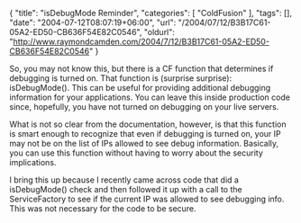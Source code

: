 {
	"title": "isDebugMode Reminder",
	"categories": [
		"ColdFusion"
	],
	"tags": [],
	"date": "2004-07-12T08:07:19+06:00",
	"url": "/2004/07/12/B3B17C61-05A2-ED50-CB636F54E82C0546",
	"oldurl": "http://www.raymondcamden.com/2004/7/12/B3B17C61-05A2-ED50-CB636F54E82C0546"
}

So, you may not know this, but there is a CF function that determines if debugging is turned on. That function is (surprise surprise): isDebugMode().  This can be useful for providing additional debugging information for your applications. You can leave this inside production code since, hopefully, you have not turned on debugging on your live servers.

What is not so clear from the documentation, however, is that this function is smart enough to recognize that even if debugging is turned on, your IP may not be on the list of IPs allowed to see debug information. Basically, you can use this function without having to worry about the security implications. 

I bring this up because I recently came across code that did a isDebugMode() check and then followed it up with a call to the ServiceFactory to see if the current IP was allowed to see debugging info. This was not necessary for the code to be secure.